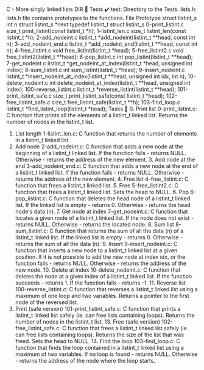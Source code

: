 C - More singly linked lists DIR 📁 Tests ✔️ test: Directory to the Tests.
lists.h: lists.h file contains prototypes to the functions.
File Prototype struct listint_s int n struct listint_s *next typedef listint_t struct listint_s
0-print_listint.c size_t print_listint(const listint_t *h); 1-listint_len.c size_t
listint_len(const listint_t *h); 2-add_nodeint.c listint_t *add_nodeint(listint_t **head,
const int n); 3-add_nodeint_end.c listint_t *add_nodeint_end(listint_t **head, const
int n); 4-free_listint.c void free_listint(listint_t *head); 5-free_listint2.c void
free_listint2(listint_t **head); 6-pop_listint.c int pop_listint(listint_t **head);
7-get_nodeint.c listint_t *get_nodeint_at_index(listint_t *head, unsigned int index);
8-sum_listint.c int sum_listint(listint_t *head); 9-insert_nodeint.c listint_t
*insert_nodeint_at_index(listint_t **head, unsigned int idx, int n); 10-delete_nodeint.c
int delete_nodeint_at_index(listint_t **head, unsigned int index); 100-reverse_listint.c
listint_t *reverse_listint(listint_t **head); 101-print_listint_safe.c size_t
print_listint_safe(const listint_t *head); 102-free_listint_safe.c size_t
free_listint_safe(listint_t **h); 103-find_loop.c listint_t *find_listint_loop(listint_t
*head); Tasks 📃 0. Print list
0-print_listint.c: C function that prints all the elements of a listint_t linked list. Returns
the number of nodes in the listint_t list.
1. List length
1-listint_len.c: C function that returns the number of elements in a listint_t linked list.
2. Add node
2-add_nodeint.c: C function that adds a new node at the beginning of a listint_t
linked list. If the function fails - returns NULL. Otherwise - returns the address of the
new element. 3. Add node at the end
3-add_nodeint_end.c: C function that adds a new node at the end of a listint_t linked
list. If the function fails - returns NULL. Otherwise - returns the address of the new
element. 4. Free list
4-free_listint.c: C function that frees a listint_t linked list. 5. Free
5-free_listint2.c: C function that frees a listint_t linked list. Sets the head to NULL. 6.
Pop
6-pop_listint.c: C function that deletes the head node of a listint_t linked list. If the
linked list is empty - returns 0. Otherwise - returns the head node's data (n). 7. Get
node at index
7-get_nodeint.c: C function that locates a given node of a listint_t linked list. If the
node does not exist - returns NULL. Otherwise - returns the located node. 8. Sum list
8-sum_listint.c: C function that returns the sum of all the data (n) of a listint_t linked
list. If the linked list is empty - returns 0. Otherwise - returns the sum of all the data
(n). 9. Insert
9-insert_nodeint.c: C function that inserts a new node to a listint_t linked list at a
given position. If it is not possible to add the new node at index idx, or the function
fails - returns NULL. Otherwise - returns the address of the new node. 10. Delete at
index
10-delete_nodeint.c: C function that deletes the node at a given index of a listint_t
linked list. If the function succeeds - returns 1. If the function fails - returns -1. 11.
Reverse list
100-reverse_listint.c: C function that reverses a listint_t linked list using a maximum
of one loop and two variables. Returns a pointer to the first node of the reversed list.
12. Print (safe version)
101-print_listint_safe.c: C function that prints a listint_t linked list safely (ie. can free
lists containing loops). Returns the number of nodes in the listint_t list. 13. Free (safe
version)
102-free_listint_safe.c: C function that frees a listint_t linked list safely (ie. can free
lists containing loops). Returns the size of the list that was freed. Sets the head to
NULL. 14. Find the loop
103-find_loop.c: C function that finds the loop contained in a listint_t linked list using
a maximum of two variables. If no loop is found - returns NULL. Otherwise - returns
the address of the node where the loop starts.

